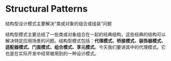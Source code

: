 # Structural Patterns

结构型设计模式主要解决“类或对象的组合或组装”问题

结构型模式主要总结了一些类或对象组合在一起的经典结构，这些经典的结构可以解决特定应用场景的问题。结构型模式包括：**代理模式、桥接模式、装饰器模式、适配器模式、门面模式、组合模式、享元模式**。今天我们要讲其中的代理模式。它也是在实际开发中经常被用到的一种设计模式。

